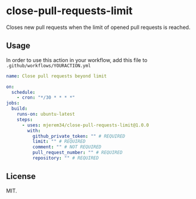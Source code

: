 # close-pull-requests-limit
Closes new pull requests when the limit of opened pull requests is reached.

## Usage

In order to use this action in your workflow, add this file to `.github/workflows/YOURACTION.yml`

```yml
name: Close pull requests beyond limit

on:
  schedule:
    - cron: "*/30 * * * *"
jobs:
  build:
    runs-on: ubuntu-latest
    steps:
      - uses: mjerem34/close-pull-requests-limit@1.0.0
        with:
          github_private_token: "" # REQUIRED
          limit: "" # REQUIRED
          comment: "" # NOT REQUIRED
          pull_request_number: "" # REQUIRED
          repository: "" # REQUIRED
```

## License

MIT.

